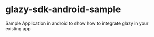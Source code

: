 # glazy-sdk-android-sample
Sample Application in android to show how to integrate glazy in your existing app
